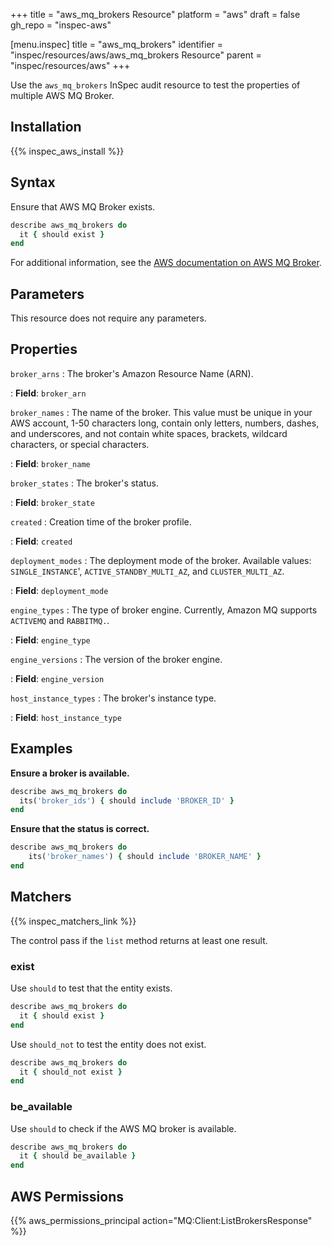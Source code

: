 +++
title = "aws_mq_brokers Resource"
platform = "aws"
draft = false
gh_repo = "inspec-aws"

[menu.inspec]
title = "aws_mq_brokers"
identifier = "inspec/resources/aws/aws_mq_brokers Resource"
parent = "inspec/resources/aws"
+++

Use the `aws_mq_brokers` InSpec audit resource to test the properties of multiple AWS MQ Broker.

## Installation

{{% inspec_aws_install %}}

## Syntax

Ensure that AWS MQ Broker exists.

```ruby
describe aws_mq_brokers do
  it { should exist }
end
```

For additional information, see the [AWS documentation on AWS MQ Broker](https://docs.aws.amazon.com/AWSCloudFormation/latest/UserGuide/aws-resource-amazonmq-broker.html).

## Parameters

This resource does not require any parameters.

## Properties

`broker_arns`
: The broker's Amazon Resource Name (ARN).

: **Field**: `broker_arn`

`broker_names`
: The name of the broker. This value must be unique in your AWS account, 1-50 characters long, contain only letters, numbers, dashes, and underscores, and not contain white spaces, brackets, wildcard characters, or special characters.

: **Field**: `broker_name`

`broker_states`
: The broker's status.

: **Field**: `broker_state`

`created`
: Creation time of the broker profile.

: **Field**: `created`

`deployment_modes`
: The deployment mode of the broker. Available values: `SINGLE_INSTANCE`', `ACTIVE_STANDBY_MULTI_AZ`, and `CLUSTER_MULTI_AZ`.

: **Field**: `deployment_mode`

`engine_types`
: The type of broker engine. Currently, Amazon MQ supports `ACTIVEMQ` and `RABBITMQ.`.

: **Field**: `engine_type`

`engine_versions`
: The version of the broker engine.

: **Field**: `engine_version`

`host_instance_types`
: The broker's instance type.

: **Field**: `host_instance_type`

## Examples

**Ensure a broker is available.**

```ruby
describe aws_mq_brokers do
  its('broker_ids') { should include 'BROKER_ID' }
end
```

**Ensure that the status is correct.**

```ruby
describe aws_mq_brokers do
    its('broker_names') { should include 'BROKER_NAME' }
end
```

## Matchers

{{% inspec_matchers_link %}}

The control pass if the `list` method returns at least one result.

### exist

Use `should` to test that the entity exists.

```ruby
describe aws_mq_brokers do
  it { should exist }
end
```

Use `should_not` to test the entity does not exist.

```ruby
describe aws_mq_brokers do
  it { should_not exist }
end
```

### be_available

Use `should` to check if the AWS MQ broker is available.

```ruby
describe aws_mq_brokers do
  it { should be_available }
end
```

## AWS Permissions

{{% aws_permissions_principal action="MQ:Client:ListBrokersResponse" %}}
